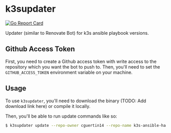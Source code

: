 # k3supdater

[![Go Report Card](https://goreportcard.com/badge/github.com/cguertin14/k3supdater)](https://goreportcard.com/report/github.com/cguertin14/k3supdater)


Updater (similar to Renovate Bot) for k3s ansible playbook versions.


## Github Access Token

First, you need to create a Github access token with write access to the repository which you want the bot to push to. Then, you'll need to set the `GITHUB_ACCESS_TOKEN` environment variable on your machine. 

## Usage

To use `k3supdater`, you'll need to download the binary (TODO: Add download link here) or compile it locally.

Then, you'll be able to run update commands like so:
```bash
$ k3supdater update --repo-owner cguertin14 --repo-name k3s-ansible-ha
```
